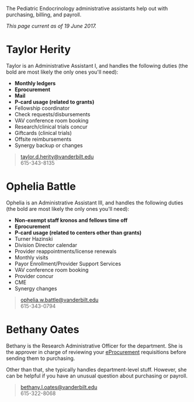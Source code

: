 <!-- TITLE: Administrative Assistants -->

The Pediatric Endocrinology administrative assistants help out with purchasing, billing, and payroll.

*This page current as of 19 June 2017.*

# Taylor Herity
Taylor is an Administrative Assistant I, and handles the following duties (the bold are most likely the only ones you'll need):
* **Monthly ledgers**
* **Eprocurement**
* **Mail**
* **P-card usage (related to grants)**
* Fellowship coordinator
* Check requests/disbursements
* VAV conference room booking
* Research/clinical trials concur
* Giftcards (clinical trials)
* Offsite reimbursements
* Synergy backup or changes

>taylor.d.herity@vanderbilt.edu  
>615-343-8135
# Ophelia Battle
Ophelia is an Administrative Assistant III, and handles the following duties (the bold are most likely the only ones you'll need):
* **Non-exempt staff kronos and fellows time off**
* **Eprocurement**
* **P-card usage (related to centers other than grants)**
* Turner Hazinski
* Division Director calendar
* Provider reappointments/license renewals
* Monthly visits
* Payor Enrollment/Provider Support Services
* VAV conference room booking
* Provider concur
* CME
* Synergy changes

>ophelia.w.battle@vanderbilt.edu  
>615-343-0794
# Bethany Oates
Bethany is the Research Administrative Officer for the department. She is the approver in charge of reviewing your [eProcurement](/eprocurement) requisitions before sending them to purchasing.

Other than that, she typically handles department-level stuff. However, she can be helpful if you have an unusual question about purchasing or payroll.
>bethany.l.oates@vanderbilt.edu  
>615-322-8068